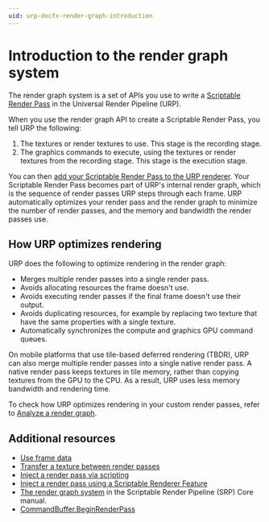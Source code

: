 ```yaml
---
uid: urp-docfx-render-graph-introduction
---
```

# Introduction to the render graph system

The render graph system is a set of APIs you use to write a [Scriptable Render Pass](renderer-features/intro-to-scriptable-render-passes.md) in the Universal Render Pipeline (URP).

When you use the render graph API to create a Scriptable Render Pass, you tell URP the following:

1. The textures or render textures to use. This stage is the recording stage.
2. The graphics commands to execute, using the textures or render textures from the recording stage. This stage is the execution stage.

You can then [add your Scriptable Render Pass to the URP renderer](renderer-features/custom-rendering-pass-workflow-in-urp.md). Your Scriptable Render Pass becomes part of URP's internal render graph, which is the sequence of render passes URP steps through each frame. URP automatically optimizes your render pass and the render graph to minimize the number of render passes, and the memory and bandwidth the render passes use.

## How URP optimizes rendering

URP does the following to optimize rendering in the render graph:

- Merges multiple render passes into a single render pass.
- Avoids allocating resources the frame doesn't use.
- Avoids executing render passes if the final frame doesn't use their output.
- Avoids duplicating resources, for example by replacing two texture that have the same properties with a single texture.
- Automatically synchronizes the compute and graphics GPU command queues.

On mobile platforms that use tile-based deferred rendering (TBDR), URP can also merge multiple render passes into a single native render pass. A native render pass keeps textures in tile memory, rather than copying textures from the GPU to the CPU. As a result, URP uses less memory bandwidth and rendering time.

To check how URP optimizes rendering in your custom render passes, refer to [Analyze a render graph](render-graph-view.md).

## Additional resources

- [Use frame data](accessing-frame-data.md)
- [Transfer a texture between render passes](render-graph-pass-textures-between-passes.md)
- [Inject a render pass via scripting](customize/inject-render-pass-via-script.md)
- [Inject a render pass using a Scriptable Renderer Feature](renderer-features/scriptable-renderer-features/inject-a-pass-using-a-scriptable-renderer-feature.md)
- [The render graph system](https://docs.unity3d.com/Packages/com.unity.render-pipelines.core@17.0/manual/render-graph-system.html) in the Scriptable Render Pipeline (SRP) Core manual.
- [CommandBuffer.BeginRenderPass](https://docs.unity3d.com/2023.3/Documentation/ScriptReference/Rendering.CommandBuffer.BeginRenderPass.html)
